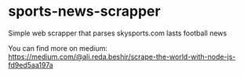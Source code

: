 # sports-news-scrapper
Simple web scrapper that parses skysports.com lasts football news

You can find more on medium:
https://medium.com/@ali.reda.beshir/scrape-the-world-with-node-js-fd9ed5aa197a
